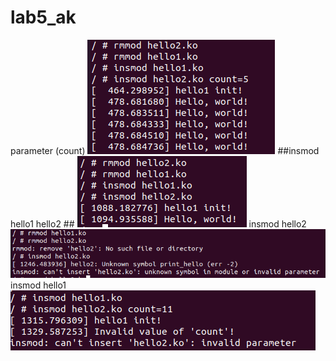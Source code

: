 # lab5_ak # 
parameter (count)
![Image alt](https://github.com/Gronario/lab5_ak1/blob/main/1.png)
##insmod hello1 hello2 ##
![Image alt](https://github.com/Gronario/lab5_ak1/blob/main/2.png)
insmod hello2
![Image alt](https://github.com/Gronario/lab5_ak1/blob/main/3.png)
insmod hello1
![Image alt](https://github.com/Gronario/lab5_ak1/blob/main/4.png)
